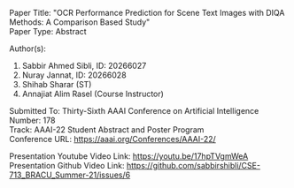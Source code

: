 Paper Title: "OCR Performance Prediction for Scene Text Images with DIQA Methods: A Comparison Based Study"  
Paper Type: Abstract  

Author(s):  
1. Sabbir Ahmed Sibli, ID: 20266027  
2. Nuray Jannat, ID: 20266028  
3. Shihab Sharar (ST)  
4. Annajiat Alim Rasel (Course Instructor)  

Submitted To: Thirty-Sixth AAAI Conference on Artificial Intelligence  
Number: 178  
Track: AAAI-22 Student Abstract and Poster Program  
Conference URL: https://aaai.org/Conferences/AAAI-22/  
  
Presentation Youtube Video Link: https://youtu.be/17hpTVgmWeA  
Presentation Github Video Link:  https://github.com/sabbirshibli/CSE-713_BRACU_Summer-21/issues/6  
